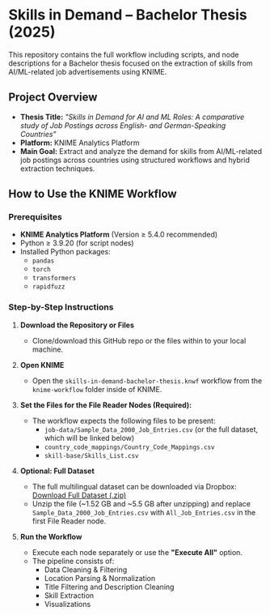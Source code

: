 # Skills in Demand – Bachelor Thesis (2025)

This repository contains the full workflow including scripts, and node descriptions for a Bachelor thesis focused on the extraction of skills from AI/ML-related job advertisements using KNIME.

## Project Overview

- **Thesis Title:** _"Skills in Demand for AI and ML Roles: A comparative study of Job Postings across English- and German-Speaking Countries"_
- **Platform:** KNIME Analytics Platform
- **Main Goal:** Extract and analyze the demand for skills from AI/ML-related job postings across countries using structured workflows and hybrid extraction techniques.

## How to Use the KNIME Workflow

### Prerequisites
- **KNIME Analytics Platform** (Version ≥ 5.4.0 recommended)
- Python ≥ 3.9.20 (for script nodes)
- Installed Python packages:
  - `pandas`
  - `torch`
  - `transformers`
  - `rapidfuzz`

### Step-by-Step Instructions

1. **Download the Repository or Files**
   - Clone/download this GitHub repo or the files within to your local machine.

2. **Open KNIME** 
   - Open the `skills-in-demand-bachelor-thesis.knwf` workflow from the `knime-workflow` folder inside of KNIME.

3. **Set the Files for the File Reader Nodes (Required):**
   - The workflow expects the following files to be present:
     - `job-data/Sample_Data_2000_Job_Entries.csv` (or the full dataset, which will be linked below)
     - `country_code_mappings/Country_Code_Mappings.csv`
     - `skill-base/Skills_List.csv`

4. **Optional: Full Dataset**
   - The full multilingual dataset can be downloaded via Dropbox:
     [Download Full Dataset (.zip)](https://www.dropbox.com/scl/fi/zmosdbmycpvosrmcdnejm/All_Job_Entries.csv.zip?rlkey=8axtyzwjv0pq28f9db89g7ljq&st=rafjr5ju&dl=0)
   - Unzip the file (~1.52 GB and ~5.5 GB after unzipping) and replace `Sample_Data_2000_Job_Entries.csv` with `All_Job_Entries.csv` in the first File Reader node.

5. **Run the Workflow**
   - Execute each node separately or use the **"Execute All"** option.
   - The pipeline consists of:
     - Data Cleaning & Filtering
     - Location Parsing & Normalization
     - Title Filtering and Description Cleaning
     - Skill Extraction
     - Visualizations

